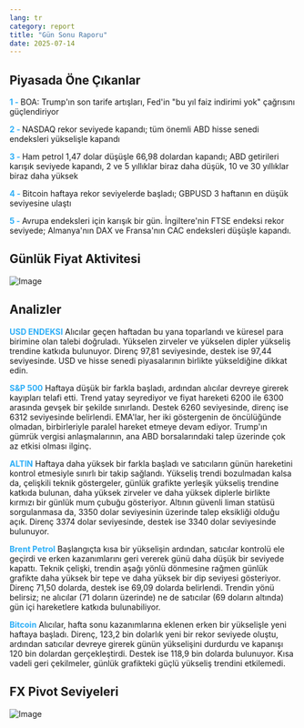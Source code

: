 ```yaml
---
lang: tr
category: report
title: "Gün Sonu Raporu"
date: 2025-07-14
---
```



<h2>Piyasada Öne Çıkanlar</h2>
<strong style="color: #2caef7;">1 - </strong> BOA: Trump'ın son tarife artışları, Fed'in "bu yıl faiz indirimi yok" çağrısını güçlendiriyor

<strong style="color: #2caef7;">2 - </strong> NASDAQ rekor seviyede kapandı; tüm önemli ABD hisse senedi endeksleri yükselişle kapandı

<strong style="color: #2caef7;">3 - </strong> Ham petrol 1,47 dolar düşüşle 66,98 dolardan kapandı; ABD getirileri karışık seviyede kapandı, 2 ve 5 yıllıklar biraz daha düşük, 10 ve 30 yıllıklar biraz daha yüksek

<strong style="color: #2caef7;">4 - </strong> Bitcoin haftaya rekor seviyelerde başladı; GBPUSD 3 haftanın en düşük seviyesine ulaştı


<strong style="color: #2caef7;">5 - </strong> Avrupa endeksleri için karışık bir gün. İngiltere'nin FTSE endeksi rekor seviyede; Almanya'nın DAX ve Fransa'nın CAC endeksleri düşüşle kapandı.




<h2>Günlük Fiyat Aktivitesi</h2>
<img src="https://markleighedu.github.io/img/Jul-2025/14-Jul-2025/price.jpg" alt="Image"/>

<h2>Analizler</h2>
<strong style="color: #2caef7;">USD ENDEKSI</strong> Alıcılar geçen haftadan bu yana toparlandı ve küresel para birimine olan talebi doğruladı. Yükselen zirveler ve yükselen dipler yükseliş trendine katkıda bulunuyor. Direnç 97,81 seviyesinde, destek ise 97,44 seviyesinde. USD ve hisse senedi piyasalarının birlikte yükseldiğine dikkat edin.

<strong style="color: #2caef7;">S&P 500</strong> Haftaya düşük bir farkla başladı, ardından alıcılar devreye girerek kayıpları telafi etti. Trend yatay seyrediyor ve fiyat hareketi 6200 ile 6300 arasında gevşek bir şekilde sınırlandı. Destek 6260 seviyesinde, direnç ise 6312 seviyesinde belirlendi. EMA'lar, her iki göstergenin de öncülüğünde olmadan, birbirleriyle paralel hareket etmeye devam ediyor. Trump'ın gümrük vergisi anlaşmalarının, ana ABD borsalarındaki talep üzerinde çok az etkisi olması ilginç.

<strong style="color: #2caef7;">ALTIN</strong> Haftaya daha yüksek bir farkla başladı ve satıcıların günün hareketini kontrol etmesiyle sınırlı bir takip sağlandı. Yükseliş trendi bozulmadan kalsa da, çelişkili teknik göstergeler, günlük grafikte yerleşik yükseliş trendine katkıda bulunan, daha yüksek zirveler ve daha yüksek diplerle birlikte kırmızı bir günlük mum çubuğu gösteriyor. Altının güvenli liman statüsü sorgulanmasa da, 3350 dolar seviyesinin üzerinde talep eksikliği olduğu açık. Direnç 3374 dolar seviyesinde, destek ise 3340 dolar seviyesinde bulunuyor.

<strong style="color: #2caef7;">Brent Petrol</strong> Başlangıçta kısa bir yükselişin ardından, satıcılar kontrolü ele geçirdi ve erken kazanımlarını geri vererek günü daha düşük bir seviyede kapattı. Teknik çelişki, trendin aşağı yönlü dönmesine rağmen günlük grafikte daha yüksek bir tepe ve daha yüksek bir dip seviyesi gösteriyor. Direnç 71,50 dolarda, destek ise 69,09 dolarda belirlendi. Trendin yönü belirsiz; ne alıcılar (71 doların üzerinde) ne de satıcılar (69 doların altında) gün içi hareketlere katkıda bulunabiliyor.

<strong style="color: #2caef7;">Bitcoin</strong> Alıcılar, hafta sonu kazanımlarına eklenen erken bir yükselişle yeni haftaya başladı. Direnç, 123,2 bin dolarlık yeni bir rekor seviyede oluştu, ardından satıcılar devreye girerek günün yükselişini durdurdu ve kapanışı 120 bin dolardan gerçekleştirdi. Destek ise 118,9 bin dolarda bulunuyor. Kısa vadeli geri çekilmeler, günlük grafikteki güçlü yükseliş trendini etkilemedi.



<h2>FX Pivot Seviyeleri</h2>
<img src="https://markleighedu.github.io/img/Jul-2025/14-Jul-2025/pivot.jpg" alt="Image"/>